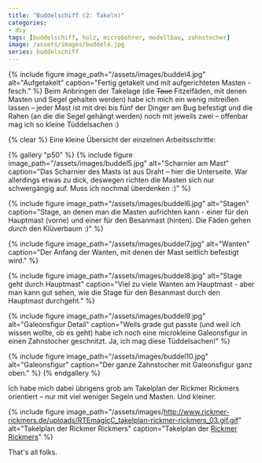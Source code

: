 ```yaml
---
title: "Buddelschiff (2: Takeln)"
categories:
- diy
tags: [buddelschiff, holz, microbohrer, modellbau, zahnstocher]
image: /assets/images/buddel4.jpg
series: buddelschiff
---
```

{% include figure image_path="/assets/images/buddel4.jpg" alt="Aufgetakelt" caption="Fertig getakelt und mit aufgerichteten Masten - fesch." %}
Beim Anbringen der Takelage (die ~~Taue~~ Fitzelfäden, mit denen Masten und Segel gehalten werden) habe ich mich ein wenig mitreißen lassen – jeder Mast ist mit drei bis fünf der Dinger am Bug befestigt und die Rahen (an die die Segel gehängt werden) noch mit jeweils zwei – offenbar mag ich so kleine Tüddelsachen :)


{% clear %}
Eine kleine Übersicht der einzelnen Arbeitsschritte:

{% gallery "p50" %}
{% include figure image_path="/assets/images/buddel5.jpg" alt="Scharnier am Mast" caption="Das Scharnier des Masts ist aus Draht – hier die Unterseite. War allerdings etwas zu dick, deswegen richten die Masten sich nur schwergängig auf. Muss ich nochmal überdenken :)" %}

{% include figure image_path="/assets/images/buddel6.jpg" alt="Stagen" caption="Stage, an denen man die Masten aufrichten kann - einer für den Hauptmast (vorne) und einer für den Besanmast (hinten).
Die Fäden gehen _durch_ den Klüverbaum :)" %}

{% include figure image_path="/assets/images/buddel7.jpg" alt="Wanten" caption="Der Anfang der Wanten, mit denen der Mast seitlich befestigt wird." %}

{% include figure image_path="/assets/images/buddel8.jpg" alt="Stage geht durch Hauptmast" caption="Viel zu viele Wanten am Hauptmast - aber man kann gut sehen, wie die Stage für den Besanmast durch den Hauptmast durchgeht." %}

{% include figure image_path="/assets/images/buddel9.jpg" alt="Galeonsfigur Detail" caption="Weils grade gut passte (und weil ich wissen wollte, ob es geht) habe ich noch eine microkleine Galeonsfigur in einen Zahnstocher geschnitzt. Ja, ich mag diese Tüddelsachen!" %}

{% include figure image_path="/assets/images/buddel10.jpg" alt="Galeonsfigur" caption="Der ganze Zahnstocher mit Galeonsfigur ganz oben." %}
{% endgallery %}

Ich habe mich dabei übrigens grob am Takelplan der Rickmer Rickmers orientiert – nur mit viel weniger Segeln und Masten. Und kleiner.

{% include figure image_path="/assets/images/http://www.rickmer-rickmers.de/uploads/RTEmagicC_takelplan-rickmer-rickmers_03.gif.gif" alt="Takelplan der Rickmer Rickmers" caption="Takelplan der [Rickmer Rickmers](http://www.rickmer-rickmers.de/museum/seitenriss/)" %}

That's all folks.